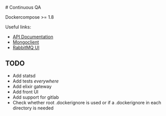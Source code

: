 # Continuous QA

Dockercompose >= 1.8

Useful links:
  * [API Documentation](http://localhost/docs/)
  * [Mongoclient](http://localhost:3000/)
  * [RabbitMQ UI](http://localhost:15672/)

## TODO

  * Add statsd
  * Add tests _everywhere_
  * Add elixir gateway
  * Add front UI
  * Add support for gitlab
  * Check whether root .dockerignore is used or if a .dockerignore in each directory is needed

